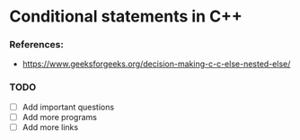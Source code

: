 # Conditional statements in C++

### References:
- https://www.geeksforgeeks.org/decision-making-c-c-else-nested-else/


### TODO
- [ ] Add important questions
- [ ] Add more programs
- [ ] Add more links
